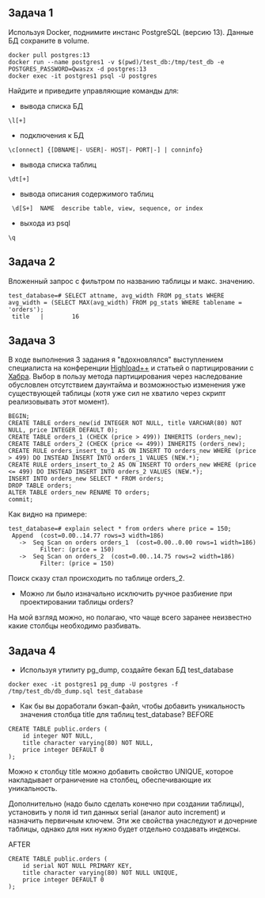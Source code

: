 ## Задача 1

Используя Docker, поднимите инстанс PostgreSQL (версию 13). Данные БД сохраните в volume.

```ignorelang
docker pull postgres:13
docker run --name postgres1 -v $(pwd)/test_db:/tmp/test_db -e POSTGRES_PASSWORD=Qwaszx -d postgres:13
docker exec -it postgres1 psql -U postgres
```

Найдите и приведите управляющие команды для:

* вывода списка БД
```ignorelang
\l[+]
```
* подключения к БД
```ignorelang
\c[onnect] {[DBNAME|- USER|- HOST|- PORT|-] | conninfo}
```
* вывода списка таблиц
```ignorelang
\dt[+]
```
* вывода описания содержимого таблиц
```ignorelang
 \d[S+]  NAME  describe table, view, sequence, or index
```
* выхода из psql
```ignorelang
\q
```

## Задача 2

Вложенный запрос с фильтром по названию таблицы и макс. значению.
```ignorelang
test_database=# SELECT attname, avg_width FROM pg_stats WHERE avg_width = (SELECT MAX(avg_width) FROM pg_stats WHERE tablename = 'orders');
 title   |        16
```

## Задача 3

В ходе выполнения 3 задания я "вдохновлялся" выступлением специалиста на конференции [Highload++](https://habr.com/ru/companies/oleg-bunin/articles/309330/) и статьей о партицировании с [Хабра](https://habr.com/ru/companies/skyeng/articles/583222/). Выбор в пользу метода
партицирования через наследование обусловлен отсутствием даунтайма и возможностью изменения уже существующей таблицы (хотя уже сил не хватило через скрипт реализовывать этот момент).


```ignorelang
BEGIN;
CREATE TABLE orders_new(id INTEGER NOT NULL, title VARCHAR(80) NOT NULL, price INTEGER DEFAULT 0);
CREATE TABLE orders_1 (CHECK (price > 499)) INHERITS (orders_new);
CREATE TABLE orders_2 (CHECK (price <= 499)) INHERITS (orders_new);
CREATE RULE orders_insert_to_1 AS ON INSERT TO orders_new WHERE (price > 499) DO INSTEAD INSERT INTO orders_1 VALUES (NEW.*);
CREATE RULE orders_insert_to_2 AS ON INSERT TO orders_new WHERE (price <= 499) DO INSTEAD INSERT INTO orders_2 VALUES (NEW.*);
INSERT INTO orders_new SELECT * FROM orders;
DROP TABLE orders;
ALTER TABLE orders_new RENAME TO orders;
commit;
```

Как видно на примере:
```ignorelang
test_database=# explain select * from orders where price = 150;
 Append  (cost=0.00..14.77 rows=3 width=186)
   ->  Seq Scan on orders orders_1  (cost=0.00..0.00 rows=1 width=186)
         Filter: (price = 150)
   ->  Seq Scan on orders_2  (cost=0.00..14.75 rows=2 width=186)
         Filter: (price = 150)
```
Поиск сказу стал происходить по таблице orders_2.

* Можно ли было изначально исключить ручное разбиение при проектировании таблицы orders?

На мой взгляд можно, но полагаю, что чаще всего заранее неизвестно какие столбцы необходимо разбивать.

## Задача 4

* Используя утилиту pg_dump, создайте бекап БД test_database

```ignorelang
docker exec -it postgres1 pg_dump -U postgres -f /tmp/test_db/db_dump.sql test_database
```
* Как бы вы доработали бэкап-файл, чтобы добавить уникальность значения столбца title для таблиц test_database?
BEFORE
```ignorelang
CREATE TABLE public.orders (
    id integer NOT NULL,
    title character varying(80) NOT NULL,
    price integer DEFAULT 0
);
```

Можно к столбцу title можно добавить свойство UNIQUE, которое накладывает ограничение на столбец, обеспечивающие их уникальность.

Дополнительно (надо было сделать конечно при создании таблицы), установить у поля
id тип данных serial (аналог auto increment) и назначить первичным ключем. Эти же свойства унаследуют и дочерние таблицы, однако для них нужно будет отдельно создавать индексы.


AFTER
```ignorelang
CREATE TABLE public.orders (
    id serial NOT NULL PRIMARY KEY,
    title character varying(80) NOT NULL UNIQUE,
    price integer DEFAULT 0
);

```
